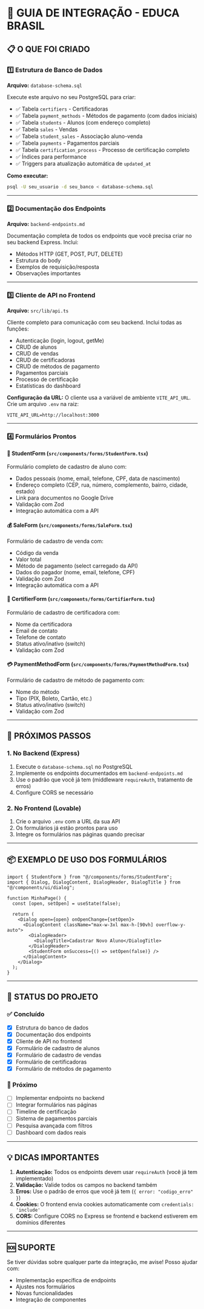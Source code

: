 # 🚀 GUIA DE INTEGRAÇÃO - EDUCA BRASIL

## 📋 O QUE FOI CRIADO

### 1️⃣ Estrutura de Banco de Dados
**Arquivo:** `database-schema.sql`

Execute este arquivo no seu PostgreSQL para criar:
- ✅ Tabela `certifiers` - Certificadoras
- ✅ Tabela `payment_methods` - Métodos de pagamento (com dados iniciais)
- ✅ Tabela `students` - Alunos (com endereço completo)
- ✅ Tabela `sales` - Vendas
- ✅ Tabela `student_sales` - Associação aluno-venda
- ✅ Tabela `payments` - Pagamentos parciais
- ✅ Tabela `certification_process` - Processo de certificação completo
- ✅ Índices para performance
- ✅ Triggers para atualização automática de `updated_at`

**Como executar:**
```bash
psql -U seu_usuario -d seu_banco < database-schema.sql
```

---

### 2️⃣ Documentação dos Endpoints
**Arquivo:** `backend-endpoints.md`

Documentação completa de todos os endpoints que você precisa criar no seu backend Express. Inclui:
- Métodos HTTP (GET, POST, PUT, DELETE)
- Estrutura do body
- Exemplos de requisição/resposta
- Observações importantes

---

### 3️⃣ Cliente de API no Frontend
**Arquivo:** `src/lib/api.ts`

Cliente completo para comunicação com seu backend. Inclui todas as funções:
- Autenticação (login, logout, getMe)
- CRUD de alunos
- CRUD de vendas
- CRUD de certificadoras
- CRUD de métodos de pagamento
- Pagamentos parciais
- Processo de certificação
- Estatísticas do dashboard

**Configuração da URL:**
O cliente usa a variável de ambiente `VITE_API_URL`. Crie um arquivo `.env` na raiz:
```
VITE_API_URL=http://localhost:3000
```

---

### 4️⃣ Formulários Prontos

#### 📝 StudentForm (`src/components/forms/StudentForm.tsx`)
Formulário completo de cadastro de aluno com:
- Dados pessoais (nome, email, telefone, CPF, data de nascimento)
- Endereço completo (CEP, rua, número, complemento, bairro, cidade, estado)
- Link para documentos no Google Drive
- Validação com Zod
- Integração automática com a API

#### 💰 SaleForm (`src/components/forms/SaleForm.tsx`)
Formulário de cadastro de venda com:
- Código da venda
- Valor total
- Método de pagamento (select carregado da API)
- Dados do pagador (nome, email, telefone, CPF)
- Validação com Zod
- Integração automática com a API

#### 🏢 CertifierForm (`src/components/forms/CertifierForm.tsx`)
Formulário de cadastro de certificadora com:
- Nome da certificadora
- Email de contato
- Telefone de contato
- Status ativo/inativo (switch)
- Validação com Zod

#### 💳 PaymentMethodForm (`src/components/forms/PaymentMethodForm.tsx`)
Formulário de cadastro de método de pagamento com:
- Nome do método
- Tipo (PIX, Boleto, Cartão, etc.)
- Status ativo/inativo (switch)
- Validação com Zod

---

## 🔧 PRÓXIMOS PASSOS

### 1. No Backend (Express)
1. Execute o `database-schema.sql` no PostgreSQL
2. Implemente os endpoints documentados em `backend-endpoints.md`
3. Use o padrão que você já tem (middleware `requireAuth`, tratamento de erros)
4. Configure CORS se necessário

### 2. No Frontend (Lovable)
1. Crie o arquivo `.env` com a URL da sua API
2. Os formulários já estão prontos para uso
3. Integre os formulários nas páginas quando precisar

---

## 📦 EXEMPLO DE USO DOS FORMULÁRIOS

```tsx
import { StudentForm } from "@/components/forms/StudentForm";
import { Dialog, DialogContent, DialogHeader, DialogTitle } from "@/components/ui/dialog";

function MinhaPage() {
  const [open, setOpen] = useState(false);

  return (
    <Dialog open={open} onOpenChange={setOpen}>
      <DialogContent className="max-w-3xl max-h-[90vh] overflow-y-auto">
        <DialogHeader>
          <DialogTitle>Cadastrar Novo Aluno</DialogTitle>
        </DialogHeader>
        <StudentForm onSuccess={() => setOpen(false)} />
      </DialogContent>
    </Dialog>
  );
}
```

---

## 🎯 STATUS DO PROJETO

### ✅ Concluído
- [x] Estrutura do banco de dados
- [x] Documentação dos endpoints
- [x] Cliente de API no frontend
- [x] Formulário de cadastro de alunos
- [x] Formulário de cadastro de vendas
- [x] Formulário de certificadoras
- [x] Formulário de métodos de pagamento

### 🔄 Próximo
- [ ] Implementar endpoints no backend
- [ ] Integrar formulários nas páginas
- [ ] Timeline de certificação
- [ ] Sistema de pagamentos parciais
- [ ] Pesquisa avançada com filtros
- [ ] Dashboard com dados reais

---

## 💡 DICAS IMPORTANTES

1. **Autenticação:** Todos os endpoints devem usar `requireAuth` (você já tem implementado)
2. **Validação:** Valide todos os campos no backend também
3. **Erros:** Use o padrão de erros que você já tem (`{ error: "codigo_erro" }`)
4. **Cookies:** O frontend envia cookies automaticamente com `credentials: 'include'`
5. **CORS:** Configure CORS no Express se frontend e backend estiverem em domínios diferentes

---

## 🆘 SUPORTE

Se tiver dúvidas sobre qualquer parte da integração, me avise! Posso ajudar com:
- Implementação específica de endpoints
- Ajustes nos formulários
- Novas funcionalidades
- Integração de componentes
